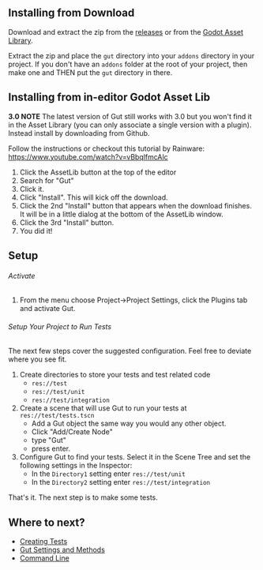 ## Installing from Download
Download and extract the zip from the [releases](https://github.com/bitwes/gut/releases) or from the [Godot Asset Library](https://godotengine.org/asset-library/asset/54).  

Extract the zip and place the `gut` directory into your `addons` directory in your project.  If you don't have an `addons` folder at the root of your project, then make one and THEN put the `gut` directory in there.

## Installing from in-editor Godot Asset Lib
__3.0 NOTE__ The latest version of Gut still works with 3.0 but you won't find it in the Asset Library (you can only associate a single version with a plugin).  Instead install by downloading from Github.

Follow the instructions or checkout this tutorial by Rainware:  https://www.youtube.com/watch?v=vBbqlfmcAlc

1.  Click the AssetLib button at the top of the editor
1.  Search for "Gut"
1.  Click it.
1.  Click "Install".  This will kick off the download.
1.  Click the 2nd "Install" button that appears when the download finishes.  It will be in a little dialog at the bottom of the AssetLib window.
1.  Click the 3rd "Install" button.
1.  You did it!


## Setup
###### Activate
1.  From the menu choose Project->Project Settings, click the Plugins tab and activate Gut.

###### Setup Your Project to Run Tests
The next few steps cover the suggested configuration.  Feel free to deviate where you see fit.

1.  Create directories to store your tests and test related code
	* `res://test`
	* `res://test/unit`
	* `res://test/integration`
1.  Create a scene that will use Gut to run your tests at `res://test/tests.tscn`
	* Add a Gut object the same way you would any other object.
	* Click "Add/Create Node"
	* type "Gut"
	* press enter.
1.  Configure Gut to find your tests.  Select it in the Scene Tree and set the following settings in the Inspector:
	* In the `Directory1` setting enter `res://test/unit`
	* In the `Directory2` setting enter `res://test/integration`

That's it.  The next step is to make some tests.

## Where to next?
* [Creating Tests](https://github.com/bitwes/Gut/wiki/Creating-Tests)<br/>
* [Gut Settings and Methods](https://github.com/bitwes/Gut/wiki/Gut-Settings-And-Methods)
* [Command Line](https://github.com/bitwes/Gut/wiki/Command-Line)
